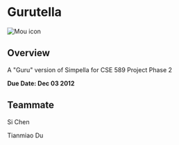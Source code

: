 Gurutella
=========
![Mou icon](http://minns.ca/owen/image/Gnutella-Logo-Medium.png)
## Overview
A "Guru" version of Simpella for CSE 589 Project Phase 2

**Due Date: Dec 03 2012**

## Teammate
Si Chen

Tianmiao Du
